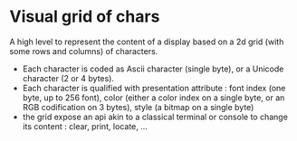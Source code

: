 # Visual grid of chars

A high level to represent the content of a display based on a 2d grid (with some rows and columns) of characters.

* Each character is coded as Ascii character (single byte), or a Unicode character (2 or 4 bytes).
* Each character is qualified with presentation attribute : font index (one byte, up to 256 font), color (either a color index on a single byte, or an RGB codification on 3 bytes), style (a bitmap on a single byte)
* the grid expose an api akin to a classical terminal or console to change its content : clear, print, locate, ...
